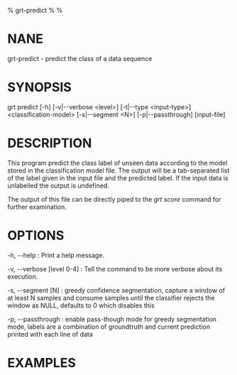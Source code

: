 % grt-predict
% 
% 

# NANE

 grt-predict - predict the class of a data sequence

# SYNOPSIS
 grt predict [-h] [-v|--verbose \<level\>] [-t|--type \<input-type\>] \<classification-model\> 
             [-s|--segment \<N\>] [-p|--passthrough] [input-file]

# DESCRIPTION
 This program predict the class label of unseen data according to the model stored in the classification model file. The output will be a tab-separated list of the label given in the input file and the predicted label. If the input data is unlabelled the output is undefined.

 The output of this file can be directly piped to the *grt score* command for further examination.

# OPTIONS

-h, --help
:   Print a help message.
 
-v, --verbose [level 0-4]
:   Tell the command to be more verbose about its execution.

-s, --segment [N]
:   greedy confidence segmentation, capture a window of at least N samples and consume samples until the classifier rejects the window as NULL, defaults to 0 which disables this

-p, --passthrough
:   enable pass-though mode for greedy segmentation mode, labels are a combination of groundtruth and current prediction printed with each line of data

# EXAMPLES

    
    
